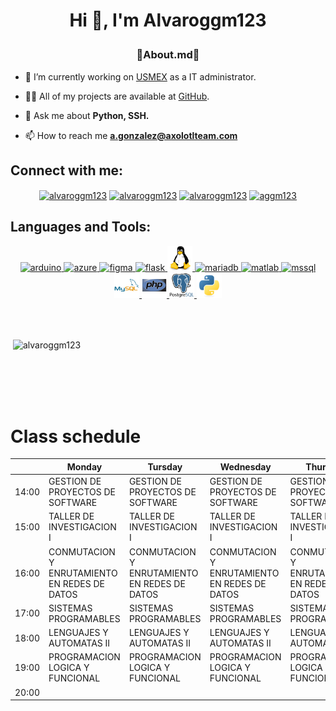 <h1 align="center">

Hi 👋, I'm Alvaroggm123</h1>
<h3 align="center">  🙏About.md🙏  </h3>

- 🔭 I’m currently working on [USMEX](usmex.mx) as a IT administrator.

- 👨‍💻 All of my projects are available at [GitHub](github.com/Alvaroggm123).

- 💬 Ask me about **Python, SSH.**

- 📫 How to reach me **a.gonzalez@axolotlteam.com**

<h2 align="left">Connect with me:</h3>
<p align="center">
<a href="https://linkedin.com/in/alvaroggm123" target="blank"><img align="center" src="https://raw.githubusercontent.com/rahuldkjain/github-profile-readme-generator/master/src/images/icons/Social/linked-in-alt.svg" alt="alvaroggm123" height="30" width="40" /></a>
<a href="https://stackoverflow.com/users/alvaroggm123" target="blank"><img align="center" src="https://raw.githubusercontent.com/rahuldkjain/github-profile-readme-generator/master/src/images/icons/Social/stack-overflow.svg" alt="alvaroggm123" height="30" width="40" /></a>
<a href="https://kaggle.com/alvaroggm123" target="blank"><img align="center" src="https://raw.githubusercontent.com/rahuldkjain/github-profile-readme-generator/master/src/images/icons/Social/kaggle.svg" alt="alvaroggm123" height="30" width="40" /></a>
<a href="https://instagram.com/aggm123" target="blank"><img align="center" src="https://raw.githubusercontent.com/rahuldkjain/github-profile-readme-generator/master/src/images/icons/Social/instagram.svg" alt="aggm123" height="30" width="40" /></a>
</p>

<h2 align="left">Languages and Tools:</h3>
<p align="center"> <a href="https://www.arduino.cc/" target="_blank" rel="noreferrer"> <img src="https://cdn.worldvectorlogo.com/logos/arduino-1.svg" alt="arduino" width="40" height="40"/> </a> <a href="https://azure.microsoft.com/en-in/" target="_blank" rel="noreferrer"> <img src="https://www.vectorlogo.zone/logos/microsoft_azure/microsoft_azure-icon.svg" alt="azure" width="40" height="40"/> </a> <a href="https://www.figma.com/" target="_blank" rel="noreferrer"> <img src="https://www.vectorlogo.zone/logos/figma/figma-icon.svg" alt="figma" width="40" height="40"/> </a> <a href="https://flask.palletsprojects.com/" target="_blank" rel="noreferrer"> <img src="https://www.vectorlogo.zone/logos/pocoo_flask/pocoo_flask-icon.svg" alt="flask" width="40" height="40"/> </a> <a href="https://www.linux.org/" target="_blank" rel="noreferrer"> <img src="https://raw.githubusercontent.com/devicons/devicon/master/icons/linux/linux-original.svg" alt="linux" width="40" height="40"/> </a> <a href="https://mariadb.org/" target="_blank" rel="noreferrer"> <img src="https://www.vectorlogo.zone/logos/mariadb/mariadb-icon.svg" alt="mariadb" width="40" height="40"/> </a> <a href="https://www.mathworks.com/" target="_blank" rel="noreferrer"> <img src="https://upload.wikimedia.org/wikipedia/commons/2/21/Matlab_Logo.png" alt="matlab" width="40" height="40"/> </a> <a href="https://www.microsoft.com/en-us/sql-server" target="_blank" rel="noreferrer"> <img src="https://www.svgrepo.com/show/303229/microsoft-sql-server-logo.svg" alt="mssql" width="40" height="40"/> </a> <a href="https://www.mysql.com/" target="_blank" rel="noreferrer"> <img src="https://raw.githubusercontent.com/devicons/devicon/master/icons/mysql/mysql-original-wordmark.svg" alt="mysql" width="40" height="40"/> </a> <a href="https://www.php.net" target="_blank" rel="noreferrer"> <img src="https://raw.githubusercontent.com/devicons/devicon/master/icons/php/php-original.svg" alt="php" width="40" height="40"/> </a> <a href="https://www.postgresql.org" target="_blank" rel="noreferrer"> <img src="https://raw.githubusercontent.com/devicons/devicon/master/icons/postgresql/postgresql-original-wordmark.svg" alt="postgresql" width="40" height="40"/> </a> <a href="https://www.python.org" target="_blank" rel="noreferrer"> <img src="https://raw.githubusercontent.com/devicons/devicon/master/icons/python/python-original.svg" alt="python" width="40" height="40"/> </a> </p>
<br>
<br>

<p>&nbsp;<img align="center" src="https://github-readme-stats.vercel.app/api?username=alvaroggm123&show_icons=true&locale=en" alt="alvaroggm123" /></p>

<br>
<br>
<br>
<br>

<h1>Class schedule</h1>
<p align="center">

|       	| Monday                                       	| Tursday                                      	| Wednesday                                    	| Thursday                                     	| Friday                                       	|   	|
|-------	|----------------------------------------------	|----------------------------------------------	|----------------------------------------------	|----------------------------------------------	|----------------------------------------------	|---	|
| 14:00 	|       GESTION DE PROYECTOS DE SOFTWARE       	|       GESTION DE PROYECTOS DE SOFTWARE       	|       GESTION DE PROYECTOS DE SOFTWARE       	|       GESTION DE PROYECTOS DE SOFTWARE       	|       GESTION DE PROYECTOS DE SOFTWARE       	|   	|
| 15:00 	|           TALLER DE INVESTIGACION I          	|           TALLER DE INVESTIGACION I          	|           TALLER DE INVESTIGACION I          	|           TALLER DE INVESTIGACION I          	|       GESTION DE PROYECTOS DE SOFTWARE       	|   	|
| 16:00 	| CONMUTACION Y ENRUTAMIENTO EN REDES DE DATOS 	| CONMUTACION Y ENRUTAMIENTO EN REDES DE DATOS 	| CONMUTACION Y ENRUTAMIENTO EN REDES DE DATOS 	| CONMUTACION Y ENRUTAMIENTO EN REDES DE DATOS 	| CONMUTACION Y ENRUTAMIENTO EN REDES DE DATOS 	|   	|
| 17:00 	|             SISTEMAS PROGRAMABLES            	|             SISTEMAS PROGRAMABLES            	|             SISTEMAS PROGRAMABLES            	|             SISTEMAS PROGRAMABLES            	|                                              	|   	|
| 18:00 	|           LENGUAJES Y AUTOMATAS II           	|           LENGUAJES Y AUTOMATAS II           	|           LENGUAJES Y AUTOMATAS II           	|           LENGUAJES Y AUTOMATAS II           	|           LENGUAJES Y AUTOMATAS II           	|   	|
| 19:00 	|        PROGRAMACION LOGICA Y FUNCIONAL       	|        PROGRAMACION LOGICA Y FUNCIONAL       	|        PROGRAMACION LOGICA Y FUNCIONAL       	|        PROGRAMACION LOGICA Y FUNCIONAL       	|                                              	|   	|
| 20:00 	|                                              	|                                              	|                                              	|                                              	|                                              	|   	|

</p>
